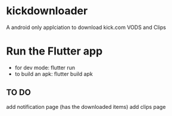 # kickdownloader

A android only applciation to download kick.com VODS and Clips

# Run the Flutter app
- for dev mode: flutter run 
- to build an apk: flutter build apk
## TO DO

add notification page (has the downloaded items)
add clips page
